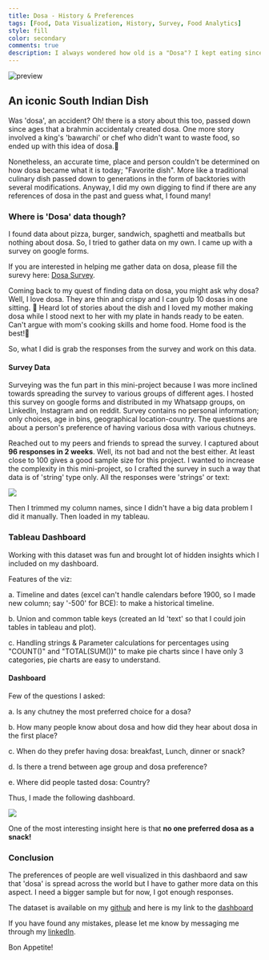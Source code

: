 ```yaml
---
title: Dosa - History & Preferences
tags: [Food, Data Visualization, History, Survey, Food Analytics]
style: fill
color: secondary
comments: true
description: I always wondered how old is a "Dosa"? I kept eating since my childhood and wanted to track its history and the choices of people when it comes to this dish.
---
```


![preview](https://i.postimg.cc/nzRbtt1c/dosa.jpg)

## An iconic South Indian Dish
Was 'dosa', an accident? Oh! there is a story about this too, passed down since ages that a brahmin accidentaly created dosa. One more story involved a king's 'bawarchi' or chef who didn't want to waste food, so ended up with this idea of dosa.🫠

Nonetheless, an accurate time, place and person couldn't be determined on how dosa became what it is today; "Favorite dish". More like a traditional culinary dish passed down to generations in the form of backtories with several modifications. Anyway, I did my own digging to find if there are any references of dosa in the past and guess what, I found many!

### Where is 'Dosa' data though?

I found data about pizza, burger, sandwich, spaghetti and meatballs but nothing about dosa. So, I tried to gather data on my own. I came up with a survey on google forms.

If you are interested in helping me gather data on dosa, please fill the surevy here: [Dosa Survey](https://forms.gle/XymVk6FfSUaUTbfL7).

Coming back to my quest of finding data on dosa, you might ask why dosa? Well, I love dosa. They are thin and crispy and I can gulp 10 dosas in one sitting. 🤣 Heard lot of stories about the dish and I loved my mother making dosa while I stood next to her with my plate in hands ready to be eaten. Can't argue with mom's cooking skills and home food. Home food is the best!🥰

So, what I did is grab the responses from the survey and work on this data.

#### Survey Data

Surveying was the fun part in this mini-project because I was more inclined towards spreading the survey to various groups of different ages. I hosted this survey on google forms and distributed in my Whatsapp groups, on LinkedIn, Instagram and on reddit. Survey contains no personal information; only choices, age in bins, geographical location-country. The questions are about a person's preference of having various dosa with various chutneys.

Reached out to my peers and friends to spread the survey. I captured about **96 responses in 2 weeks**. Well, its not bad and not the best either. At least close to 100 gives a good sample size for this project. I wanted to increase the complexity in this mini-project, so I crafted the survey in such a way that data is of 'string' type only. All the responses were 'strings' or text:

![](https://i.postimg.cc/m2ZRq8Nr/data-shot.png)

Then I trimmed my column names, since I didn't have a big data problem I did it manually. Then loaded in my tableau.

### Tableau Dashboard

Working with this dataset was fun and brought lot of hidden insights which I included on my dashboard.

Features of the viz:

a. Timeline and dates (excel can't handle calendars before 1900, so I made new column; say '-500' for BCE): to make a historical timeline.

b. Union and common table keys (created an Id 'text' so that I could join tables in tableau and plot).

c. Handling strings & Parameter calculations for percentages using "COUNT()" and "TOTAL(SUM())" to make pie charts since I have only 3 categories, pie charts are easy to understand.

#### Dashboard

Few of the questions I asked:

a. Is any chutney the most preferred choice for a dosa?

b. How many people know about dosa and how did they hear about dosa in the first place?

c. When do they prefer having dosa: breakfast, Lunch, dinner or snack?

d. Is there a trend between age group and dosa preference?

e. Where did people tasted dosa: Country?

Thus, I made the following dashboard.

![](https://i.postimg.cc/FRc0bvsC/Dashboard-1.png)

One of the most interesting insight here is that **no one preferred dosa as a snack!**

### Conclusion

The preferences of people are well visualized in this dashbaord and saw that 'dosa' is spread across the world but I have to gather more data on this aspect. I need a bigger sample but for now, I got enough responses.

The dataset is available on my [github](https://github.com/Krishna1594/Dosa_History-and-Preferences) and here is my link to the [dashboard](https://public.tableau.com/app/profile/krishna.n.bharatula/viz/HistoryofDosaPreferences/Dashboard1)

If you have found any mistakes, please let me know by messaging me through my [linkedIn](https://www.linkedin.com/in/krishna-nischal-bharatula/).

Bon Appetite!
